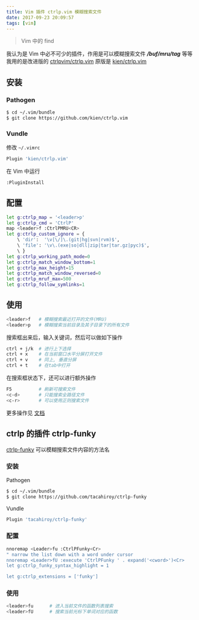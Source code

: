 ```yaml
---
title: Vim 插件 ctrlp.vim 模糊搜索文件
date: 2017-09-23 20:09:57
tags: [vim]
---
```


> Vim 中的 find

<!-- more -->
<!-- toc -->
我认为是 Vim 中必不可少的插件，作用是可以模糊搜索文件 ***/buf/mru/tag*** 等等
我用的是改进版的 [ctrlpvim/ctrlp.vim](https://github.com/ctrlpvim/ctrlp.vim) 原版是 [kien/ctrlp.vim](https://github.com/kien/ctrlp.vim)

## 安装
### Pathogen
```bash
$ cd ~/.vim/bundle
$ git clone https://github.com/kien/ctrlp.vim
```

### Vundle
修改 `~/.vimrc` 
```bash
Plugin 'kien/ctrlp.vim'
```
在 Vim 中运行
```bash
:PluginInstall
```

## 配置
```bash
let g:ctrlp_map = '<leader>p'
let g:ctrlp_cmd = 'CtrlP'
map <leader>f :CtrlPMRU<CR>
let g:ctrlp_custom_ignore = {
    \ 'dir':  '\v[\/]\.(git|hg|svn|rvm)$',
    \ 'file': '\v\.(exe|so|dll|zip|tar|tar.gz|pyc)$',
    \ }
let g:ctrlp_working_path_mode=0
let g:ctrlp_match_window_bottom=1
let g:ctrlp_max_height=15
let g:ctrlp_match_window_reversed=0
let g:ctrlp_mruf_max=500
let g:ctrlp_follow_symlinks=1
```

## 使用
```bash
<leader>f   # 模糊搜索最近打开的文件(MRU)
<leader>p   # 模糊搜索当前目录及其子目录下的所有文件
```
搜索框出来后，输入关键词，然后可以做如下操作
```bash
ctrl + j/k  # 进行上下选择
ctrl + x    # 在当前窗口水平分屏打开文件
ctrl + v    # 同上, 垂直分屏
ctrl + t    # 在tab中打开
```
在搜索框状态下，还可以进行额外操作
```bash
F5          # 刷新可搜索文件
<c-d>       # 只能搜索全路径文件
<c-r>       # 可以使用正则搜索文件
```
更多操作见 [文档](https://github.com/ctrlpvim/ctrlp.vim#basic-usage)

## ctrlp 的插件 ctrlp-funky
[ctrlp-funky](https://github.com/tacahiroy/ctrlp-funky) 可以模糊搜索文件内容的方法名

### 安装
Pathogen
```bash
$ cd ~/.vim/bundle
$ git clone https://github.com/tacahiroy/ctrlp-funky
```
Vundle
```bash
Plugin 'tacahiroy/ctrlp-funky'
```

### 配置
```bash
nnoremap <Leader>fu :CtrlPFunky<Cr>
" narrow the list down with a word under cursor
nnoremap <Leader>fU :execute 'CtrlPFunky ' . expand('<cword>')<Cr>
let g:ctrlp_funky_syntax_highlight = 1

let g:ctrlp_extensions = ['funky']
```

### 使用
```bash
<leader>fu      # 进入当前文件的函数列表搜索
<leader>fU      # 搜索当前光标下单词对应的函数
```
